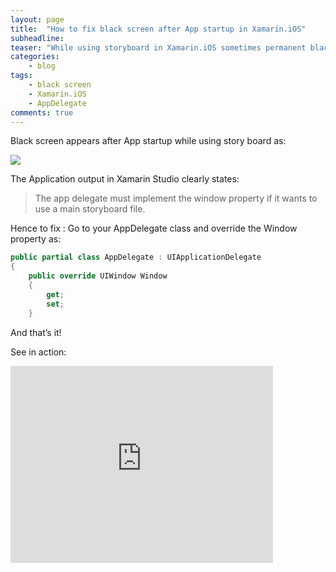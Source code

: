 ```yaml
---
layout: page
title:  "How to fix black screen after App startup in Xamarin.iOS"
subheadline:
teaser: "While using storyboard in Xamarin.iOS sometimes permanent black screen appears. A simple fix is to override the Window property in AppDelegate class."
categories:
    - blog
tags:
    - black screen
    - Xamarin.iOS
    - AppDelegate
comments: true
---
```


Black screen appears after App startup while using story board as:

<img src="{{site.url}}/images/blackscreen-after-app_start-in-storyboard.png"/>

The Application output in Xamarin Studio clearly states:

> The app delegate must implement the window property if it wants to use a main storyboard file.

Hence to fix : Go to your AppDelegate class and override the Window property as:

```cs
public partial class AppDelegate : UIApplicationDelegate
{
	public override UIWindow Window
	{
		get;
		set;
	}
```

And that’s it!

See in action:

<iframe width="420" height="315" src="http://www.youtube.com/embed/UVkbkXCm1vU" frameborder="0" allowfullscreen></iframe>

